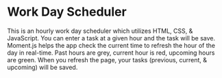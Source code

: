 # Work Day Scheduler

This is an hourly work day scheduler which utilizes HTML, CSS, & JavaScript. You can enter a task at a given hour and the task will be save. Moment.js helps the app check the current time to refresh the hour of the day in real-time. Past hours are grey, current hour is red, upcoming hours are green. When you refresh the page, your tasks (previous, current, & upcoming) will be saved.

